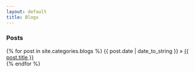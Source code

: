 ```yaml
---
layout: default
title: Blogs
---
```


### Posts

<p>
  {% for post in site.categories.blogs %} 
    <span>{{ post.date | date_to_string }}</span> » <a href="{{ post.url }}">{{ post.title }}</a><br>
  {% endfor %}
</p>
	
	